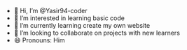 - 👋 Hi, I’m @Yasir94-coder
- 👀 I’m interested in learning basic code
- 🌱 I’m currently learning create my own website
- 💞️ I’m looking to collaborate on projects with new learners
- 😄 Pronouns: Him

<!---
Yasir94-coder/Yasir94-coder is a ✨ special ✨ repository because its `README.md` (this file) appears on your GitHub profile.
You can click the Preview link to take a look at your changes.
--->
